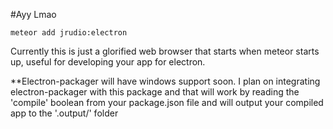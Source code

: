 #Ayy Lmao

    meteor add jrudio:electron
    
Currently this is just a glorified web browser that starts when meteor starts up, useful for developing your app for electron.

**Electron-packager will have windows support soon.
I plan on integrating electron-packager with this package and that will work by reading the 'compile' boolean from your package.json file and will output your compiled app to the '.output/' folder